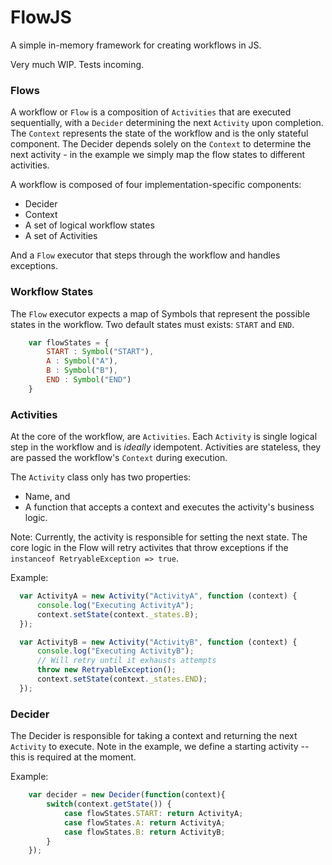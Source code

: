 # FlowJS
A simple in-memory framework for creating workflows in JS.

Very much WIP. Tests incoming.

### Flows
A workflow or `Flow` is a composition of `Activities` that are executed sequentially, with a `Decider` determining the next `Activity` upon completion. The `Context` represents the state of the workflow and is the only stateful component. The Decider depends solely on the `Context` to determine the next activity - in the example we simply map the flow states to different activities.

A workflow is composed of four implementation-specific components:
* Decider
* Context
* A set of logical workflow states
* A set of Activities

And a `Flow` executor that steps through the workflow and handles exceptions.

### Workflow States

The `Flow` executor expects a map of Symbols that represent the possible states in the workflow. Two default states must exists: `START` and `END`.

```javascript
    var flowStates = {
        START : Symbol("START"),
        A : Symbol("A"),
        B : Symbol("B"),
        END : Symbol("END")
    }
```

### Activities
At the core of the workflow, are `Activities`. Each `Activity` is single logical step in the workflow and is _ideally_ idempotent. Activities are stateless, they are passed the workflow's `Context` during execution.

The `Activity` class only has two properties:
* Name, and
* A function that accepts a context and executes the activity's business logic.

Note: Currently, the activity is responsible for setting the next state. The core logic in the Flow will retry activites that throw exceptions if the `instanceof RetryableException => true`.

Example:

```javascript
  var ActivityA = new Activity("ActivityA", function (context) {
      console.log("Executing ActivityA");
      context.setState(context._states.B);
  });

  var ActivityB = new Activity("ActivityB", function (context) {
      console.log("Executing ActivityB");
      // Will retry until it exhausts attempts
      throw new RetryableException();
      context.setState(context._states.END);
  });
```
### Decider
The Decider is responsible for taking a context and returning the next `Activity` to execute. Note in the example, we define a starting activity -- this is required at the moment.

Example: 
```javascript
    var decider = new Decider(function(context){
        switch(context.getState()) {
            case flowStates.START: return ActivityA;
            case flowStates.A: return ActivityA;
            case flowStates.B: return ActivityB;
        }
    });
```
